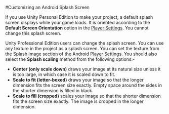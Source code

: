 #Customizing an Android Splash Screen

If you use Unity Personal Edition to make your project, a default splash screen displays while your game loads. It is oriented according to the __Default Screen Orientation__ option in the [Player Settings](class-PlayerSettings). You cannot change this splash screen.

Unity Professional Edition users can change the splash screen. You can use any texture in the project as a splash screen. You can set the texture from the Splash Image section of the Android [Player Settings](class-PlayerSettings). You should also select the __Splash scaling__ method from the following options:-

* __Center (only scale down)__ draws your image at its natural size unless it is too large, in which case it is scaled down to fit.
* __Scale to fit (letter-boxed)__ draws your image so that the longer dimension fits the screen size exactly. Empty space around the sides in the shorter dimension is filled in black.
* __Scale to fill (cropped)__ scales your image so that the shorter dimension fits the screen size exactly. The image is cropped in the longer dimension.

